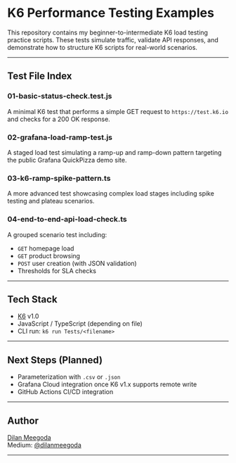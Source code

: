 # K6 Performance Testing Examples

This repository contains my beginner-to-intermediate K6 load testing practice scripts. These tests simulate traffic, validate API responses, and demonstrate how to structure K6 scripts for real-world scenarios.

---

## Test File Index

### 01-basic-status-check.test.js
A minimal K6 test that performs a simple GET request to `https://test.k6.io` and checks for a 200 OK response.

### 02-grafana-load-ramp-test.js
A staged load test simulating a ramp-up and ramp-down pattern targeting the public Grafana QuickPizza demo site.

### 03-k6-ramp-spike-pattern.ts
A more advanced test showcasing complex load stages including spike testing and plateau scenarios.

### 04-end-to-end-api-load-check.ts
A grouped scenario test including:
- `GET` homepage load
- `GET` product browsing
- `POST` user creation (with JSON validation)
- Thresholds for SLA checks

---

## Tech Stack

- [K6](https://k6.io/) v1.0
- JavaScript / TypeScript (depending on file)
- CLI run: `k6 run Tests/<filename>`

---

## Next Steps (Planned)

- Parameterization with `.csv` or `.json`
- Grafana Cloud integration once K6 v1.x supports remote write
- GitHub Actions CI/CD integration

---

## Author

[Dilan Meegoda](https://www.linkedin.com/in/dilanmeegoda/)  
Medium: [@dilanmeegoda](https://medium.com/@dilanmeegodavithana)

---


